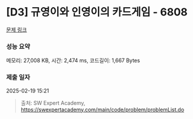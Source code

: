# [D3] 규영이와 인영이의 카드게임 - 6808 

[문제 링크](https://swexpertacademy.com/main/code/problem/problemDetail.do?contestProbId=AWgv9va6HnkDFAW0) 

### 성능 요약

메모리: 27,008 KB, 시간: 2,474 ms, 코드길이: 1,667 Bytes

### 제출 일자

2025-02-19 15:21



> 출처: SW Expert Academy, https://swexpertacademy.com/main/code/problem/problemList.do